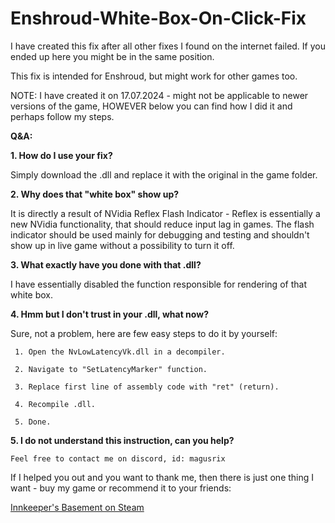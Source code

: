 # Enshroud-White-Box-On-Click-Fix

I have created this fix after all other fixes I found on the internet failed.
If you ended up here you might be in the same position.

This fix is intended for Enshroud, but might work for other games too.

NOTE: I have created it on 17.07.2024 - might not be applicable to newer versions of the game, HOWEVER below you can find how I did it and perhaps follow my steps.

**Q&A:**

**1. How do I use your fix?**

   Simply download the .dll and replace it with the original in the game folder.
   
**2. Why does that "white box" show up?**

   It is directly a result of NVidia Reflex Flash Indicator -  Reflex is essentially a new NVidia functionality, that should reduce input lag in games. The flash indicator should be used mainly for debugging and testing and shouldn't show up in live game without a possibility to turn it off.

**3. What exactly have you done with that .dll?**

   I have essentially disabled the function responsible for rendering of that white box.
   
**4. Hmm but I don't trust in your .dll, what now?**

   Sure, not a problem, here are few easy steps to do it by yourself:
   
     1. Open the NvLowLatencyVk.dll in a decompiler.
     
     2. Navigate to "SetLatencyMarker" function.
     
     3. Replace first line of assembly code with "ret" (return).
     
     4. Recompile .dll.
     
     5. Done.
     
**5. I do not understand this instruction, can you help?**

    Feel free to contact me on discord, id: magusrix


If I helped you out and you want to thank me, then there is just one thing I want - buy my game or recommend it to your friends:

[Innkeeper's Basement on Steam](https://store.steampowered.com/app/2326210/Innkeepers_Basement/?utm_source=GitHub&utm_campaign=whiteboxfix&utm_content=17072024_1348)
